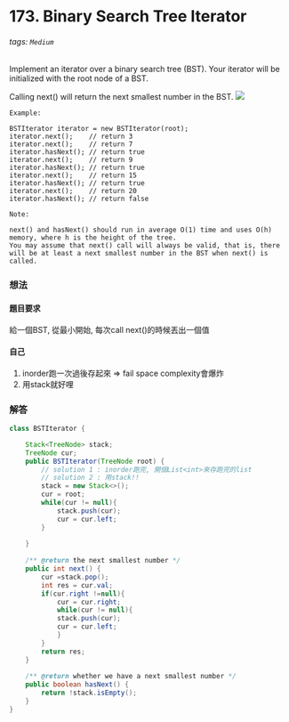 # 173. Binary Search Tree Iterator
###### tags: `Medium`
Implement an iterator over a binary search tree (BST). Your iterator will be initialized with the root node of a BST.

Calling next() will return the next smallest number in the BST.
![](https://i.imgur.com/hnMU7Lk.png)

 
```
Example:

BSTIterator iterator = new BSTIterator(root);
iterator.next();    // return 3
iterator.next();    // return 7
iterator.hasNext(); // return true
iterator.next();    // return 9
iterator.hasNext(); // return true
iterator.next();    // return 15
iterator.hasNext(); // return true
iterator.next();    // return 20
iterator.hasNext(); // return false
 
Note:

next() and hasNext() should run in average O(1) time and uses O(h) memory, where h is the height of the tree.
You may assume that next() call will always be valid, that is, there will be at least a next smallest number in the BST when next() is called.
```
### 想法
#### 題目要求
給一個BST, 從最小開始, 每次call next()的時候丟出一個值

#### 自己
1. inorder跑一次過後存起來 => fail  space complexity會爆炸
2. 用stack就好哩


### 解答 

```java
class BSTIterator {

    Stack<TreeNode> stack;
    TreeNode cur;
    public BSTIterator(TreeNode root) {
        // solution 1 : inorder跑完, 開個List<int>來存跑完的list
        // solution 2 : 用stack!!
        stack = new Stack<>();
        cur = root;
        while(cur != null){
            stack.push(cur);
            cur = cur.left;
        }
        
    }
    
    /** @return the next smallest number */
    public int next() {
        cur =stack.pop();
        int res = cur.val;
        if(cur.right !=null){
            cur = cur.right;
            while(cur != null){
            stack.push(cur);
            cur = cur.left;
            }
        }
        return res;
    }
    
    /** @return whether we have a next smallest number */
    public boolean hasNext() {
        return !stack.isEmpty();
    }
}
```
